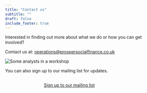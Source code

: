```yaml
---
title: "Contact us"
subtitle: ""
draft: false
include_footer: true
---
```


Interested in finding out more about what we do or how you can get involved?

Contact us at: operations@prospersocialfinance.co.uk

![Some analysts in a workshop](/images/contact.JPG)

You can also sign up to our mailing list for updates.

<a href="http://eepurl.com/dEBYnX">
<span class="button signup-button rounded secondary-btn raised" style="width: 250px; margin: auto; margin-top: 30px; display: flex;">
    Sign up to our mailing list
</span>
</a>

